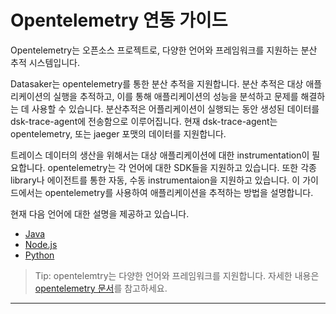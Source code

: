 # Opentelemetry 연동 가이드

Opentelemetry는 오픈소스 프로젝트로, 다양한 언어와 프레임워크를 지원하는 분산 추적 시스템입니다.

Datasaker는 opentelemetry를 통한 분산 추적을 지원합니다. 분산 추적은 대상 애플리케이션의 실행을 추적하고, 이를 통해 애플리케이션의 성능을 분석하고 문제를 해결하는 데 사용할 수 있습니다. 분산추적은 어플리케이션이 실행되는 동안 생성된 데이터를 dsk-trace-agent에 전송함으로 이루어집니다. 현재 dsk-trace-agent는 opentelemetry, 또는 jaeger 포맷의 데이터를 지원합니다.

트레이스 데이터의 생산을 위해서는 대상 애플리케이션에 대한 instrumentation이 필요합니다. opentelemetry는 각 언어에 대한 SDK들을 지원하고 있습니다. 또한 각종 library나 에이전트를 통한 자동, 수동 instrumentaion을 지원하고 있습니다. 이 가이드에서는 opentelemetry를 사용하여 애플리케이션을 추적하는 방법을 설명합니다.

현재 다음 언어에 대한 설명을 제공하고 있습니다.

* [Java](./java.md)
* [Node.js](./nodejs.md)
* [Python](./python.md)

> Tip: opentelemtry는 다양한 언어와 프레임워크를 지원합니다. 자세한 내용은 [opentelemetry 문서](https://opentelemetry.io/docs/instrumentation/)를 참고하세요.

---
